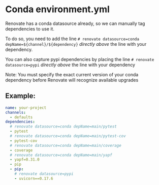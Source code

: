 # Conda environment.yml

Renovate has a conda datasource already, so we can manually tag dependencies to use it.

To do so, you need to add the line `# renovate datasource=conda depName=${channel}/${dependency}` *directly above* the line with your dependency.

You can also capture pypi dependencies by placing the line `# renovate datasource=pypi` *directly above* the line with your dependency

Note: You must specify the exact current version of your conda dependency before Renovate will recognize available upgrades

## Example:

```yml
name: your-project
channels:
  - defaults
dependencies:
  # renovate datasource=conda depName=main/pytest
  - pytest
  # renovate datasource=conda depName=main/pytest-cov
  - pytest-cov
  # renovate datasource=conda depName=main/coverage
  - coverage
  # renovate datasource=conda depName=main/yapf
  - yapf=0.31.0
  - pip
  - pip:
    # renovate datasource=pypi
    - uvicorn==0.17.6
```

